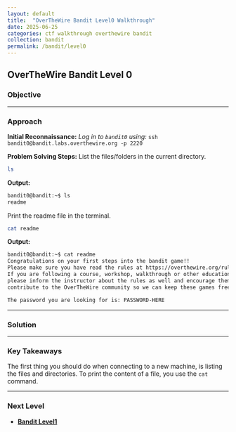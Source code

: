 ```yaml
---
layout: default
title:  "OverTheWire Bandit Level0 Walkthrough"
date: 2025-06-25
categories: ctf walkthrough overthewire bandit
collection: bandit
permalink: /bandit/level0
---
```


## OverTheWire Bandit Level 0

### **Objective**


---

### **Approach**

**Initial Reconnaissance:**
*Log in to `bandit0` using:*
`ssh bandit0@bandit.labs.overthewire.org -p 2220`

**Problem Solving Steps:**
List the files/folders in the current directory.
```bash
ls
```
**Output:**
```bash
bandit0@bandit:~$ ls
readme
```
Print the readme file in the terminal.
```bash
cat readme
```
**Output:**
```bash
bandit0@bandit:~$ cat readme
Congratulations on your first steps into the bandit game!!
Please make sure you have read the rules at https://overthewire.org/rules/
If you are following a course, workshop, walkthrough or other educational activity,
please inform the instructor about the rules as well and encourage them to
contribute to the OverTheWire community so we can keep these games free!

The password you are looking for is: PASSWORD-HERE
```


---

### **Solution**



---

### **Key Takeaways**
The first thing you should do when connecting to a new machine, is listing the files and directories.
To print the content of a file, you use the `cat` command.

---

### **Next Level**

* **[Bandit Level1](/bandit/level1)**
